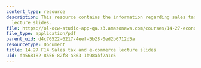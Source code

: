 ```yaml
---
content_type: resource
description: This resource contains the information regarding sales tax and e-commerce
  lecture slides.
file: https://ol-ocw-studio-app-qa.s3.amazonaws.com/courses/14-27-economics-and-e-commerce-fall-2014/db568182855682f8a8631b98abf2a1c5_MIT14_27F14_lecslide14.pdf
file_type: application/pdf
parent_uid: d4c76522-6217-4eef-5b28-0ed2b6712d5a
resourcetype: Document
title: 14.27 F14 Sales tax and e-commerce lecture slides
uid: db568182-8556-82f8-a863-1b98abf2a1c5
---
```

